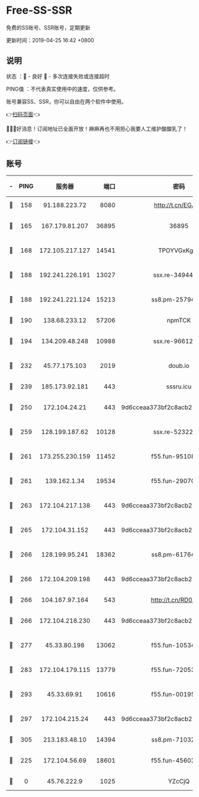 # Free-SS-SSR

免费的SS账号、SSR账号，定期更新

更新时间：2019-04-25 16:42 +0800

## 说明

状态     ：🙂 - 良好 🙁 - 多次连接失败或连接超时

PING值   ：不代表真实使用中的速度，仅供参考。

账号兼容SS、SSR，你可以自由在两个软件中使用。

👉[扫码页面](https://liesauer.github.io/Free-SS-SSR/)👈

🎉🎉🎉好消息！订阅地址已全面开放！麻麻再也不用担心我要人工维护酸酸乳了！

👉[订阅链接](https://www.liesauer.net/yogurt/subscribe?ACCESS_TOKEN=DAYxR3mMaZAsaqUb)👈

## 账号

|-|PING|服务器|端口|密码|加密方式|区域|
|:----:|:----:|:-----:|-----:|:----:|:----:|:----:|
|🙂|158|91.188.223.72|8080|http://t.cn/EGJIyrl|rc4-md5|RU|
|🙂|165|167.179.81.207|36895|36895|aes-256-cfb|JP|
|🙂|168|172.105.217.127|14541|TPOYVGxKglpi|aes-256-cfb|JP|
|🙂|188|192.241.226.191|13027|ssx.re-34944124|aes-256-cfb|US|
|🙂|188|192.241.221.124|15213|ss8.pm-25794804|aes-256-cfb|US|
|🙂|190|138.68.233.12|57206|npmTCK|rc4-md5|US|
|🙂|194|134.209.48.248|10988|ssx.re-96612266|aes-256-cfb|US|
|🙂|232|45.77.175.103|2019|doub.io|aes-128-ctr|SG|
|🙂|239|185.173.92.181|443|sssru.icu|rc4-md5|RU|
|🙂|250|172.104.24.21|443|9d6cceaa373bf2c8acb22e60b6a58be6|aes-256-cfb|US|
|🙂|259|128.199.187.62|10128|ssx.re-52322038|aes-256-cfb|SG|
|🙂|261|173.255.230.159|11452|f55.fun-95108879|aes-256-cfb|US|
|🙂|261|139.162.1.34|19534|f55.fun-29070287|aes-256-cfb|SG|
|🙂|263|172.104.217.138|443|9d6cceaa373bf2c8acb22e60b6a58be6|aes-256-cfb|US|
|🙂|265|172.104.31.152|443|9d6cceaa373bf2c8acb22e60b6a58be6|aes-256-cfb|US|
|🙂|266|128.199.95.241|18362|ss8.pm-61764632|aes-256-cfb|SG|
|🙂|266|172.104.209.198|443|9d6cceaa373bf2c8acb22e60b6a58be6|aes-256-cfb|US|
|🙂|266|104.167.97.164|543|http://t.cn/RD0D7sx|rc4-md5|CA|
|🙂|266|172.104.218.230|443|9d6cceaa373bf2c8acb22e60b6a58be6|aes-256-cfb|US|
|🙂|277|45.33.80.198|13062|f55.fun-10534889|aes-256-cfb|US|
|🙂|283|172.104.179.115|13779|f55.fun-72053902|aes-256-cfb|SG|
|🙂|293|45.33.69.91|10616|f55.fun-00195736|aes-256-cfb|US|
|🙂|297|172.104.215.24|443|9d6cceaa373bf2c8acb22e60b6a58be6|aes-256-cfb|US|
|🙂|305|213.183.48.10|14394|ss8.pm-71032456|rc4-md5|RU|
|🙂|225|172.104.56.69|18601|f55.fun-45603382|aes-256-cfb|SG|
|🙁|0|45.76.222.9|1025|YZcCjQ|rc4-md5|JP|
